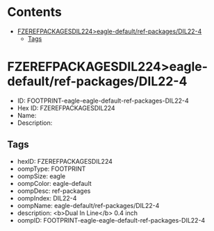 



Contents
========

* [FZEREFPACKAGESDIL224>eagle-default/ref-packages/DIL22-4](#fzerefpackagesdil224eagle-defaultref-packagesdil22-4)
	* [Tags](#tags)

# FZEREFPACKAGESDIL224>eagle-default/ref-packages/DIL22-4

- ID: FOOTPRINT-eagle-eagle-default-ref-packages-DIL22-4
- Hex ID: FZEREFPACKAGESDIL224
- Name: 
- Description: 

## Tags

- hexID: FZEREFPACKAGESDIL224
- oompType: FOOTPRINT
- oompSize: eagle
- oompColor: eagle-default
- oompDesc: ref-packages
- oompIndex: DIL22-4
- oompName: eagle-default/ref-packages/DIL22-4
- description: &lt;b&gt;Dual In Line&lt;/b&gt; 0.4 inch
- oompID: FOOTPRINT-eagle-eagle-default-ref-packages-DIL22-4
